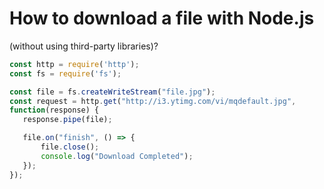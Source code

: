 # How to download a file with Node.js 
(without using third-party libraries)?  
```javascript
const http = require('http');
const fs = require('fs');

const file = fs.createWriteStream("file.jpg");
const request = http.get("http://i3.ytimg.com/vi/mqdefault.jpg", 
function(response) {
   response.pipe(file);

   file.on("finish", () => {
       file.close();
       console.log("Download Completed");
   });
});
```
